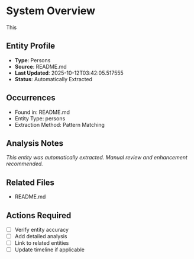 # System Overview

This

## Entity Profile
- **Type**: Persons
- **Source**: README.md
- **Last Updated**: 2025-10-12T03:42:05.517555
- **Status**: Automatically Extracted

## Occurrences
- Found in: README.md
- Entity Type: persons
- Extraction Method: Pattern Matching

## Analysis Notes
*This entity was automatically extracted. Manual review and enhancement recommended.*

## Related Files
- README.md

## Actions Required
- [ ] Verify entity accuracy
- [ ] Add detailed analysis
- [ ] Link to related entities
- [ ] Update timeline if applicable
